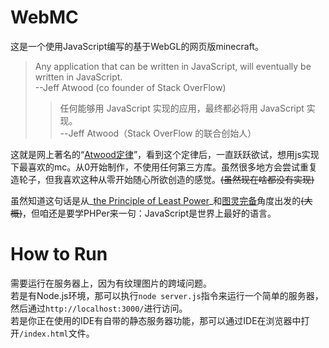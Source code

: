 # WebMC

这是一个使用JavaScript编写的基于WebGL的网页版minecraft。

> Any application that can be written in JavaScript, will eventually be written in JavaScript.  
  --Jeff Atwood (co founder of Stack OverFlow)
  >> 任何能够用 JavaScript 实现的应用，最终都必将用 JavaScript 实现。  
     --Jeff Atwood（Stack OverFlow 的联合创始人）

这就是网上著名的“[Atwood定律](https://blog.codinghorror.com/the-principle-of-least-power/)”，看到这个定律后，一直跃跃欲试，想用js实现下最喜欢的mc。从0开始制作，不使用任何第三方库。虽然很多地方会尝试重复造轮子，但我喜欢这种从零开始随心所欲创造的感觉。~~(虽然现在啥都没有实现)~~

虽然知道这句话是从_[the Principle of Least Power](https://www.w3.org/DesignIssues/Principles.html)_和[图灵完备](https://en.wikipedia.org/wiki/Turing_completeness)角度出发的~~(大概)~~，但咱还是要学PHPer来一句：JavaScript是世界上最好的语言。

# How to Run

需要运行在服务器上，因为有纹理图片的跨域问题。  
若是有Node.js环境，那可以执行`node server.js`指令来运行一个简单的服务器，然后通过`http://localhost:3000/`进行访问。  
若是你正在使用的IDE有自带的静态服务器功能，那可以通过IDE在浏览器中打开`/index.html`文件。
